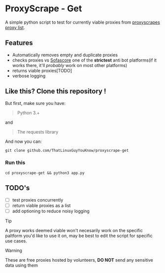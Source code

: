 # ProxyScrape - Get

A simple python script to test for currently viable proxies from [proxyscrapes proxy list]('https://proxyscrape.com/free-proxy-list').

## Features

* Automatically removes empty and duplicate proxies
* checks proxies vs [Sofascore]('https://sofascore.com') one of the **strictest** anti bot platforms(if it works there, it'll *probably* work on most other platforms)
* returns viable proxies[TODO]
* verbose logging

## Like this? Clone this repository !

But first, make sure you have:

> Python 3.+ 

and

> The requests library

And now you can:

```
git clone github.com/ThatLinuxGuyYouKnow/proxyscrape-get
```

### Run this

```
cd proxyscrape-get && python3 app.py
```

## TODO's
- [ ] test proxies concurrently
- [ ] return viable proxies as a list
- [ ] add optioning to reduce noisy logging

> [!TIP]
> A proxy works deemed viable won't necesarily work on the specific paltform you'd like to use it on, may be best to edit the script for specific use cases.

> [!WARNING]
> These are free proxies hosted by volunteers, **DO NOT** send any sensitive data using them


